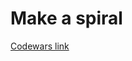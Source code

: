 # Make a spiral

[Codewars link](https://www.codewars.com/kata/534e01fbbb17187c7e0000c6/solutions/javascript)


